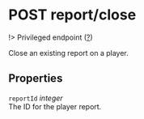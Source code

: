 # <span class="badge badge-light">POST</span> <span class="badge badge-light">report/close</span>

!> Privileged endpoint ([?](privileged.md))

Close an existing report on a player.

## Properties

`reportId` *integer*  
The ID for the player report.

